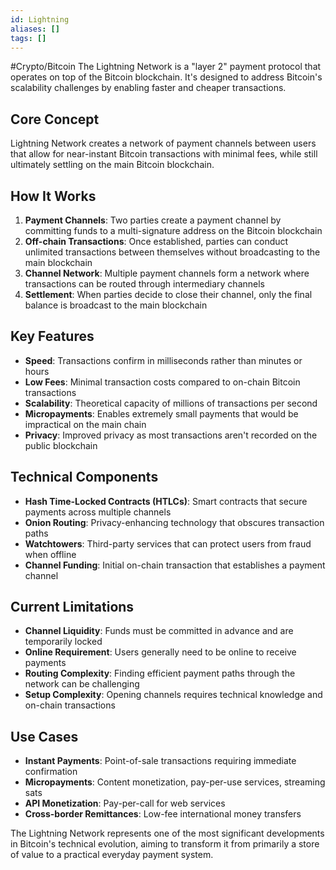 ```yaml
---
id: Lightning
aliases: []
tags: []
---
```


#Crypto/Bitcoin
The Lightning Network is a "layer 2" payment protocol that operates on top of the Bitcoin blockchain. It's designed to address Bitcoin's scalability challenges by enabling faster and cheaper transactions.

## Core Concept

Lightning Network creates a network of payment channels between users that allow for near-instant Bitcoin transactions with minimal fees, while still ultimately settling on the main Bitcoin blockchain.

## How It Works

1. **Payment Channels**: Two parties create a payment channel by committing funds to a multi-signature address on the Bitcoin blockchain
2. **Off-chain Transactions**: Once established, parties can conduct unlimited transactions between themselves without broadcasting to the main blockchain
3. **Channel Network**: Multiple payment channels form a network where transactions can be routed through intermediary channels
4. **Settlement**: When parties decide to close their channel, only the final balance is broadcast to the main blockchain

## Key Features

- **Speed**: Transactions confirm in milliseconds rather than minutes or hours
- **Low Fees**: Minimal transaction costs compared to on-chain Bitcoin transactions
- **Scalability**: Theoretical capacity of millions of transactions per second
- **Micropayments**: Enables extremely small payments that would be impractical on the main chain
- **Privacy**: Improved privacy as most transactions aren't recorded on the public blockchain

## Technical Components

- **Hash Time-Locked Contracts (HTLCs)**: Smart contracts that secure payments across multiple channels
- **Onion Routing**: Privacy-enhancing technology that obscures transaction paths
- **Watchtowers**: Third-party services that can protect users from fraud when offline
- **Channel Funding**: Initial on-chain transaction that establishes a payment channel

## Current Limitations

- **Channel Liquidity**: Funds must be committed in advance and are temporarily locked
- **Online Requirement**: Users generally need to be online to receive payments
- **Routing Complexity**: Finding efficient payment paths through the network can be challenging
- **Setup Complexity**: Opening channels requires technical knowledge and on-chain transactions

## Use Cases

- **Instant Payments**: Point-of-sale transactions requiring immediate confirmation
- **Micropayments**: Content monetization, pay-per-use services, streaming sats
- **API Monetization**: Pay-per-call for web services
- **Cross-border Remittances**: Low-fee international money transfers

The Lightning Network represents one of the most significant developments in Bitcoin's technical evolution, aiming to transform it from primarily a store of value to a practical everyday payment system.

